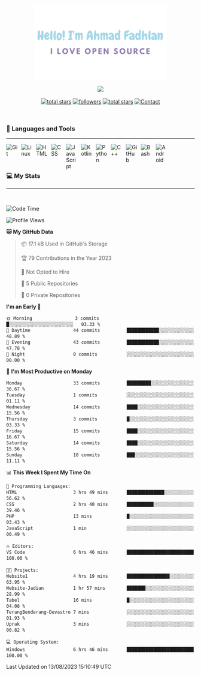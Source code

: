 <p align="center"><a href="https://github.com/dlanx19"><img height=200px alt="Hello, I'm Ahmad Fadhlan. I Love Open Source" src="img/banner.png" /></a></p>

<p align="center">
  <!-- Typing SVG by DenverCoder1 - https://github.com/DenverCoder1/readme-typing-svg -->
  <a href="https://github.com/DenverCoder1/readme-typing-svg">
    <img src="https://readme-typing-svg.demolab.com/?lines=Back-end%20web%20and%20app%20developer;Newbie%20Programmers;Always%20learning%20new%20things&font=Fira%20Code&center=true&width=440&height=45&color=ABC4AA&Center=true&pause=1000&size=22" /></a>
</p>

<p align="center">
  <a href="https://github.com/Choexo-Dev?tab=repositories&sort=stargazers">
    <img alt="total stars" title="Total stars on GitHub" src="https://custom-icon-badges.demolab.com/github/stars/Choexo-Dev?color=55960c&style=for-the-badge&labelColor=488207&logo=star"/></a>
  <a href="https://github.com/Choexo-Dev?tab=followers">
    <img alt="followers" title="Follow me on Github" src="https://custom-icon-badges.demolab.com/github/followers/Choexo-Dev?color=236ad3&labelColor=1155ba&style=for-the-badge&logo=person-add&label=Follow&logoColor=white"/></a>
  <a href="https://www.reddit.com/user/Choexo_Dev">
    <img alt="total stars" title="Total stars on GitHub" src="https://img.shields.io/badge/Reddit-FF4500?style=for-the-badge&logo=reddit&logoColor=white"/></a>
  <a href="https://t.me/choexo_dev">
    <img alt="Contact" title="Contact me on Telegram" src="https://img.shields.io/badge/Telegram-2CA5E0?style=for-the-badge&logo=telegram&logoColor=white"/></a>
</p>
<br>

### 🧰 Languages and Tools

---

<img align="left" alt="Git" width="30px" style="padding-right:10px;" src="https://cdn.jsdelivr.net/gh/devicons/devicon/icons/git/git-original.svg" />
<img align="left" alt="Linux" width="30px" style="padding-right:10px;" src="https://cdn.jsdelivr.net/gh/devicons/devicon/icons/linux/linux-original.svg" />
<img align="left" alt="HTML" width="30px" style="padding-right:10px;" src="https://cdn.jsdelivr.net/gh/devicons/devicon/icons/html5/html5-plain.svg" />
<img align="left" alt="CSS" width="30px" style="padding-right:10px;" src="https://cdn.jsdelivr.net/gh/devicons/devicon/icons/css3/css3-plain.svg" />
<img align="left" alt="JavaScript" width="30px" style="padding-right:10px;" src="https://cdn.jsdelivr.net/gh/devicons/devicon/icons/javascript/javascript-plain.svg" />
<img align="left" alt="Kotlin" width="30px" style="padding-right:10px;" src="https://cdn.jsdelivr.net/gh/devicons/devicon/icons/kotlin/kotlin-original.svg" />
<img align="left" alt="Python" width="30px" style="padding-right:10px;" src="https://cdn.jsdelivr.net/gh/devicons/devicon/icons/python/python-plain.svg" />
<img align="left" alt="C++" width="30px" style="padding-right:10px;" src="https://cdn.jsdelivr.net/gh/devicons/devicon/icons/cplusplus/cplusplus-line.svg" />
<img align="left" alt="GitHub" width="30px" style="padding-right:10px;" src="https://cdn.jsdelivr.net/gh/devicons/devicon/icons/github/github-original.svg" />
<img align="left" alt="Bash" width="30px" style="padding-right:10px;" src="https://cdn.jsdelivr.net/gh/devicons/devicon/icons/bash/bash-original.svg" />
<img align="left" alt="Android" width="30px" style="padding-right:10px;" src="https://cdn.jsdelivr.net/gh/devicons/devicon/icons/android/android-plain.svg" />
<br>
<br>
<br>

### 💻 My Stats

---

<br>

<!--START_SECTION:waka-->
![Code Time](http://img.shields.io/badge/Code%20Time-59%20hrs%2011%20mins-blue)

![Profile Views](http://img.shields.io/badge/Profile%20Views-0-blue)

**🐱 My GitHub Data** 

> 📦 17.1 kB Used in GitHub's Storage 
 > 
> 🏆 79 Contributions in the Year 2023
 > 
> 🚫 Not Opted to Hire
 > 
> 📜 5 Public Repositories 
 > 
> 🔑 0 Private Repositories 
 > 
**I'm an Early 🐤** 

```text
🌞 Morning                3 commits           █░░░░░░░░░░░░░░░░░░░░░░░░   03.33 % 
🌆 Daytime                44 commits          ████████████░░░░░░░░░░░░░   48.89 % 
🌃 Evening                43 commits          ████████████░░░░░░░░░░░░░   47.78 % 
🌙 Night                  0 commits           ░░░░░░░░░░░░░░░░░░░░░░░░░   00.00 % 
```
📅 **I'm Most Productive on Monday** 

```text
Monday                   33 commits          █████████░░░░░░░░░░░░░░░░   36.67 % 
Tuesday                  1 commits           ░░░░░░░░░░░░░░░░░░░░░░░░░   01.11 % 
Wednesday                14 commits          ████░░░░░░░░░░░░░░░░░░░░░   15.56 % 
Thursday                 3 commits           █░░░░░░░░░░░░░░░░░░░░░░░░   03.33 % 
Friday                   15 commits          ████░░░░░░░░░░░░░░░░░░░░░   16.67 % 
Saturday                 14 commits          ████░░░░░░░░░░░░░░░░░░░░░   15.56 % 
Sunday                   10 commits          ███░░░░░░░░░░░░░░░░░░░░░░   11.11 % 
```


📊 **This Week I Spent My Time On** 

```text
💬 Programming Languages: 
HTML                     3 hrs 49 mins       ██████████████░░░░░░░░░░░   56.62 % 
CSS                      2 hrs 40 mins       ██████████░░░░░░░░░░░░░░░   39.46 % 
PHP                      13 mins             █░░░░░░░░░░░░░░░░░░░░░░░░   03.43 % 
JavaScript               1 min               ░░░░░░░░░░░░░░░░░░░░░░░░░   00.49 % 

🔥 Editors: 
VS Code                  6 hrs 46 mins       █████████████████████████   100.00 % 

🐱‍💻 Projects: 
Website1                 4 hrs 19 mins       ████████████████░░░░░░░░░   63.95 % 
Website-Jadian           1 hr 57 mins        ███████░░░░░░░░░░░░░░░░░░   28.99 % 
Tabel                    16 mins             █░░░░░░░░░░░░░░░░░░░░░░░░   04.08 % 
TerangBenderang-Devastro 7 mins              ░░░░░░░░░░░░░░░░░░░░░░░░░   01.93 % 
Uprak                    3 mins              ░░░░░░░░░░░░░░░░░░░░░░░░░   00.82 % 

💻 Operating System: 
Windows                  6 hrs 46 mins       █████████████████████████   100.00 % 
```


 Last Updated on 13/08/2023 15:10:49 UTC
<!--END_SECTION:waka-->
